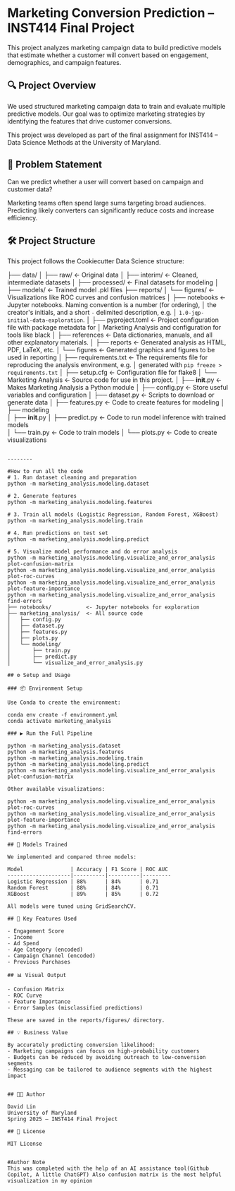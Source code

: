 # Marketing Conversion Prediction – INST414 Final Project

This project analyzes marketing campaign data to build predictive models that estimate whether a customer will convert based on engagement, demographics, and campaign features.

## 🔍 Project Overview

We used structured marketing campaign data to train and evaluate multiple predictive models. Our goal was to optimize marketing strategies by identifying the features that drive customer conversions.

This project was developed as part of the final assignment for INST414 – Data Science Methods at the University of Maryland.

## 🧠 Problem Statement

Can we predict whether a user will convert based on campaign and customer data?

Marketing teams often spend large sums targeting broad audiences. Predicting likely converters can significantly reduce costs and increase efficiency.

## 🛠️ Project Structure

This project follows the Cookiecutter Data Science structure:

├── data/
│   ├── raw/             <- Original data
│   ├── interim/         <- Cleaned, intermediate datasets
│   ├── processed/       <- Final datasets for modeling
│
├── models/              <- Trained model .pkl files
├── reports/
│   └── figures/         <- Visualizations like ROC curves and confusion matrices
│
├── notebooks          <- Jupyter notebooks. Naming convention is a number (for ordering),
│                         the creator's initials, and a short `-` delimited description, e.g.
│                         `1.0-jqp-initial-data-exploration`.
│
├── pyproject.toml     <- Project configuration file with package metadata for 
│                         Marketing Analysis and configuration for tools like black
│
├── references         <- Data dictionaries, manuals, and all other explanatory materials.
│
├── reports            <- Generated analysis as HTML, PDF, LaTeX, etc.
│   └── figures        <- Generated graphics and figures to be used in reporting
│
├── requirements.txt   <- The requirements file for reproducing the analysis environment, e.g.
│                         generated with `pip freeze > requirements.txt`
│
├── setup.cfg          <- Configuration file for flake8
│
└── Marketing Analysis   <- Source code for use in this project.
    │
    ├── __init__.py             <- Makes Marketing Analysis a Python module
    │
    ├── config.py               <- Store useful variables and configuration
    │
    ├── dataset.py              <- Scripts to download or generate data
    │
    ├── features.py             <- Code to create features for modeling
    │
    ├── modeling                
    │   ├── __init__.py 
    │   ├── predict.py          <- Code to run model inference with trained models          
    │   └── train.py            <- Code to train models
    │
    └── plots.py                <- Code to create visualizations
```

--------

#How to run all the code
# 1. Run dataset cleaning and preparation
python -m marketing_analysis.modeling.dataset

# 2. Generate features
python -m marketing_analysis.modeling.features

# 3. Train all models (Logistic Regression, Random Forest, XGBoost)
python -m marketing_analysis.modeling.train

# 4. Run predictions on test set
python -m marketing_analysis.modeling.predict

# 5. Visualize model performance and do error analysis
python -m marketing_analysis.modeling.visualize_and_error_analysis plot-confusion-matrix
python -m marketing_analysis.modeling.visualize_and_error_analysis plot-roc-curves
python -m marketing_analysis.modeling.visualize_and_error_analysis plot-feature-importance
python -m marketing_analysis.modeling.visualize_and_error_analysis find-errors
├── notebooks/           <- Jupyter notebooks for exploration
├── marketing_analysis/  <- All source code
│   ├── config.py
│   ├── dataset.py
│   ├── features.py
│   ├── plots.py
│   └── modeling/
│       ├── train.py
│       ├── predict.py
│       └── visualize_and_error_analysis.py

## ⚙️ Setup and Usage

### 📦 Environment Setup

Use Conda to create the environment:

conda env create -f environment.yml
conda activate marketing_analysis

### ▶️ Run the Full Pipeline

python -m marketing_analysis.dataset
python -m marketing_analysis.features
python -m marketing_analysis.modeling.train
python -m marketing_analysis.modeling.predict
python -m marketing_analysis.modeling.visualize_and_error_analysis plot-confusion-matrix

Other available visualizations:

python -m marketing_analysis.modeling.visualize_and_error_analysis plot-roc-curves
python -m marketing_analysis.modeling.visualize_and_error_analysis plot-feature-importance
python -m marketing_analysis.modeling.visualize_and_error_analysis find-errors

## 🤖 Models Trained

We implemented and compared three models:

Model               | Accuracy | F1 Score | ROC AUC
--------------------|----------|----------|---------
Logistic Regression | 88%      | 84%      | 0.71
Random Forest       | 88%      | 84%      | 0.71
XGBoost             | 89%      | 85%      | 0.72

All models were tuned using GridSearchCV.

## 🧠 Key Features Used

- Engagement Score
- Income
- Ad Spend
- Age Category (encoded)
- Campaign Channel (encoded)
- Previous Purchases

## 📊 Visual Output

- Confusion Matrix
- ROC Curve
- Feature Importance
- Error Samples (misclassified predictions)

These are saved in the reports/figures/ directory.

## 💡 Business Value

By accurately predicting conversion likelihood:
- Marketing campaigns can focus on high-probability customers
- Budgets can be reduced by avoiding outreach to low-conversion segments
- Messaging can be tailored to audience segments with the highest impact


## 👨‍💻 Author

David Lin  
University of Maryland  
Spring 2025 – INST414 Final Project

## 📜 License

MIT License


#Author Note
This was completed with the help of an AI assistance tool(Github Copilot, A little ChatGPT) Also confusion matrix is the most helpful visualization in my opinion